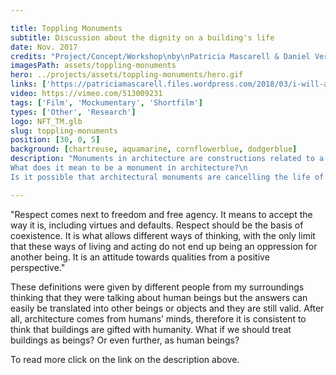 ```yaml
---

title: Toppling Monuments
subtitle: Discussion about the dignity on a building's life
date: Nov. 2017
credits: "Project/Concept/Workshop\nby\nPatricia Mascarell & Daniel Vera"
imagesPath: assets/toppling-monuments
hero: ../projects/assets/toppling-monuments/hero.gif
links: ['https://patriciamascarell.files.wordpress.com/2018/03/i-will-always-respect-you.pdf']
video: https://vimeo.com/513009231
tags: ['Film', 'Mockumentary', 'Shortfilm']
types: ['Other', 'Research']
logo: NFT_TM.glb
slug: toppling-monuments
position: [30, 0, 5]
background: [chartreuse, aquamarine, cornflowerblue, dodgerblue]
description: "Monuments in architecture are constructions related to a high concept of respect, which is mostly understood through preservation and protection. But is this really respect?\n What does it mean to respect a building?\n
What does it mean to be a monument in architecture?\n
Is it possible that architectural monuments are cancelling the life of their buildings?"

---
```


"Respect comes next to freedom and free agency. It means to accept the
way it is, including virtues and defaults. Respect should be the basis of
coexistence. It is what allows different ways of thinking, with the only limit
that these ways of living and acting do not end up being an oppression
for another being. It is an attitude towards qualities from a positive
perspective."

These definitions were given by different people from my surroundings
thinking that they were talking about human beings but the answers can
easily be translated into other beings or objects and they are still valid.
After all, architecture comes from humans’ minds, therefore it is consistent
to think that buildings are gifted with humanity. What if we should treat
buildings as beings? Or even further, as human beings?

To read more click on the link on the description above.
